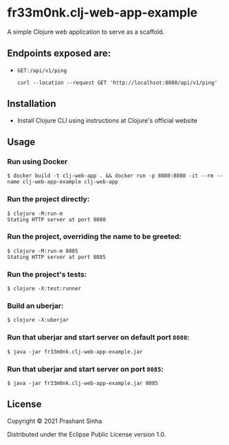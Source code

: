 # fr33m0nk.clj-web-app-example

A simple Clojure web application to serve as a scaffold.

## Endpoints exposed are:

* `GET:/api/v1/ping`
  ```shell
  curl --location --request GET 'http://localhsot:8080/api/v1/ping'
  ```

## Installation

* Install Clojure CLI using instructions at Clojure's official website

## Usage

### Run using Docker

    $ docker build -t clj-web-app . && docker run -p 8080:8080 -it --rm --name clj-web-app-example clj-web-app

### Run the project directly:

    $ clojure -M:run-m
    Stating HTTP server at port 8080

### Run the project, overriding the name to be greeted:

    $ clojure -M:run-m 8085
    Stating HTTP server at port 8085

### Run the project's tests:

    $ clojure -X:test:runner

### Build an uberjar:

    $ clojure -X:uberjar

### Run that uberjar and start server on default port `8080`:

    $ java -jar fr33m0nk.clj-web-app-example.jar

### Run that uberjar and start server on port `8085`:

    $ java -jar fr33m0nk.clj-web-app-example.jar 8085

## License

Copyright © 2021 Prashant Sinha

Distributed under the Eclipse Public License version 1.0.
